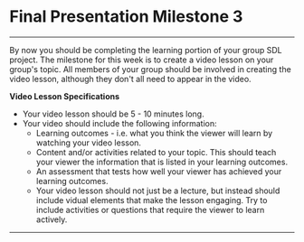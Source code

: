 # Final Presentation Milestone 3

---

By now you should be completing the learning portion of your group SDL project. The milestone for this week is to create a video lesson on your group's topic. All members of your group should be involved in creating the video lesson, although they don't all need to appear in the video.

**Video Lesson Specifications**
- Your video lesson should be 5 - 10 minutes long.
- Your video should include the following information:
  - Learning outcomes - i.e. what you think the viewer will learn by watching your video lesson.
  - Content and/or activities related to your topic. This should teach your viewer the information that is listed in your learning outcomes.
  - An assessment that tests how well your viewer has achieved your learning outcomes.
  - Your video lesson should not just be a lecture, but instead should include vidual elements that make the lesson engaging. Try to include activities or questions that require the viewer to learn actively.

---
